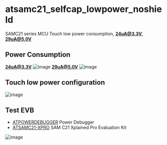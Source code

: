 # atsamc21_selfcap_lowpower_noshield

SAMC21 series MCU Touch low power consumption, **24uA@3.3V**, **29uA@5.0V**
## Power Consumption
**24uA@3.3V**
![image](https://user-images.githubusercontent.com/20182981/117103656-56ac1e00-adad-11eb-9f19-d980d49d64f4.png)
**29uA@5.0V**
![image](https://user-images.githubusercontent.com/20182981/117104614-0d5cce00-adaf-11eb-9609-72a3368b927a.png)

## Touch low power configuration
![image](https://user-images.githubusercontent.com/20182981/117103636-4a27c580-adad-11eb-8640-1ec77a002e3e.png)

## Test EVB
- [ATPOWERDEBUGGER](https://www.microchip.com/DevelopmentTools/ProductDetails/ATPOWERDEBUGGER) Power Debugger
- [ATSAMC21-XPRO](https://www.microchip.com/DevelopmentTools/ProductDetails/ATSAMC21-XPRO) SAM C21 Xplained Pro Evaluation Kit

![image](https://user-images.githubusercontent.com/20182981/117104825-662c6680-adaf-11eb-8277-94fe49983fe4.png)
